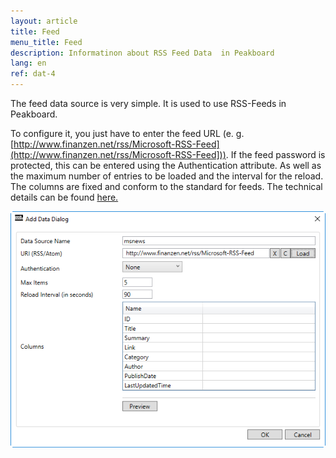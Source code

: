 ```yaml
---
layout: article
title: Feed
menu_title: Feed
description: Informatinon about RSS Feed Data  in Peakboard
lang: en
ref: dat-4
---
```

The feed data source is very simple. It is used to use RSS-Feeds in Peakboard.

To configure it, you just have to enter the feed URL (e. g. [http://www.finanzen.net/rss/Microsoft-RSS-Feed](http://www.finanzen.net/rss/Microsoft-RSS-Feed])). If the feed password is protected, this can be entered using the Authentication attribute. As well as the maximum number of entries to be loaded and the interval for the reload. The columns are fixed and conform to the standard for feeds. The technical details can be found [here.](https://en.wikipedia.org/wiki/RSS)

 ![image_1](/assets/images/Data_Sources/Feed/DataFeed01.png)
